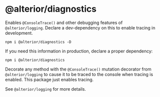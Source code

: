# @alterior/diagnostics

Enables `@ConsoleTrace()` and other debugging features of `@alterior/logging`. Declare a dev-dependency on this to enable tracing in development.

```
npm i @alterior/diagnostics -D
```

If you need this information in production, declare a proper dependency:

```
npm i @alterior/diagnostics
```

Decorate any method with the `@ConsoleTrace()` mutation decorator from `@alterior/logging` to cause it to be traced to the console when tracing is enabled. This package just enables tracing.

See `@alterior/logging` for more details.